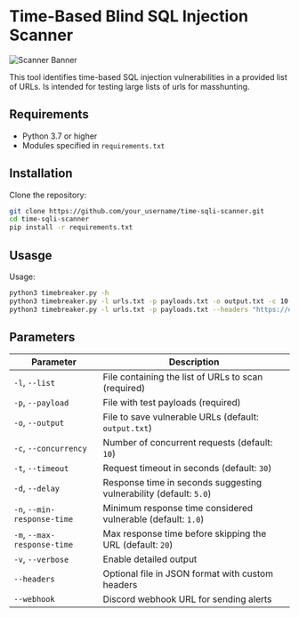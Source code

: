 # Time-Based Blind SQL Injection Scanner

![Scanner Banner](https://github.com/user-attachments/assets/dd9e438b-8c6d-4e67-8661-688fa5798aae)



This tool identifies time-based SQL injection vulnerabilities in a provided list of URLs. Is intended for testing large lists of urls for masshunting.

## Requirements

- Python 3.7 or higher
- Modules specified in `requirements.txt`

## Installation

Clone the repository:
   ```bash
   git clone https://github.com/your_username/time-sqli-scanner.git
   cd time-sqli-scanner
   pip install -r requirements.txt
   ``` 
## Usasge

Usage:
   ```bash
   python3 timebreaker.py -h
   python3 timebreaker.py -l urls.txt -p payloads.txt -o output.txt -c 10 -t 30 -d 5 -n 1 -m 20 -v
   python3 timebreaker.py -l urls.txt -p payloads.txt --headers "https://discord.com/api/webhooks/your-webhook-id/your-webhook-token"
   ```

## Parameters

| Parameter                | Description                                                                       |
|--------------------------|-----------------------------------------------------------------------------------|
| `-l`, `--list`           | File containing the list of URLs to scan (required)                              |
| `-p`, `--payload`        | File with test payloads (required)                                               |
| `-o`, `--output`         | File to save vulnerable URLs (default: `output.txt`)                             |
| `-c`, `--concurrency`    | Number of concurrent requests (default: `10`)                                    |
| `-t`, `--timeout`        | Request timeout in seconds (default: `30`)                                       |
| `-d`, `--delay`          | Response time in seconds suggesting vulnerability (default: `5.0`)               |
| `-n`, `--min-response-time` | Minimum response time considered vulnerable (default: `1.0`)                  |
| `-m`, `--max-response-time` | Max response time before skipping the URL (default: `20`)                     |
| `-v`, `--verbose`        | Enable detailed output                                                           |
| `--headers`              | Optional file in JSON format with custom headers                                 |
| `--webhook`              | Discord webhook URL for sending alerts                                           |
